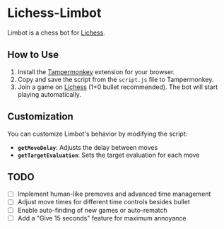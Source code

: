 # Lichess-Limbot
Limbot is a chess bot for [Lichess](https://lichess.org/).

## How to Use
1. Install the [Tampermonkey](https://www.tampermonkey.net/) extension for your browser.
2. Copy and save the script from the `script.js` file to Tampermonkey.
3. Join a game on [Lichess](https://lichess.org/) (1+0 bullet recommended). The bot will start playing automatically.

## Customization
You can customize Limbot's behavior by modifying the script:
- **`getMoveDelay`**: Adjusts the delay between moves
- **`getTargetEvaluation`**: Sets the target evaluation for each move

## TODO
- [ ] Implement human-like premoves and advanced time management
- [ ] Adjust move times for different time controls besides bullet
- [ ] Enable auto-finding of new games or auto-rematch
- [ ] Add a "Give 15 seconds" feature for maximum annoyance
